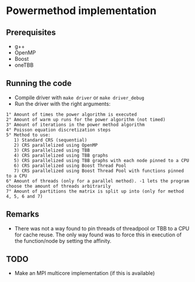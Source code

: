 # Powermethod implementation

## Prerequisites

* g++
* OpenMP
* Boost
* oneTBB 

## Running the code

* Compile driver with `make driver` or `make driver_debug`
* Run the driver with the right arguments:
```
1° Amount of times the power algorithm is executed
2° Amount of warm up runs for the power algorithm (not timed)
3° Amount of iterations in the power method algorithm
4° Poisson equation discretization steps
5° Method to use:
   1) Standard CRS (sequential)
   2) CRS parallelized using OpenMP
   3) CRS parallelized using TBB
   4) CRS parallelized using TBB graphs
   5) CRS parallelized using TBB graphs with each node pinned to a CPU
   6) CRS parallelized using Boost Thread Pool
   7) CRS parallelized using Boost Thread Pool with functions pinned to a CPU
6° Amount of threads (only for a parallel method). -1 lets the program choose the amount of threads arbitrarily
7° Amount of partitions the matrix is split up into (only for method 4, 5, 6 and 7)
```

## Remarks
* There was not a way found to pin threads of threadpool or TBB to a CPU for cache reuse. The only way found was to force this in execution of the function/node by setting the affinity.

## TODO

* Make an MPI multicore implementation (if this is available)